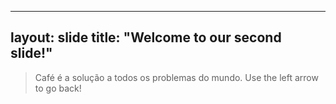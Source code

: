 -----
layout: slide
title: "Welcome to our second slide!"
-----
> Café é a solução a todos os problemas do mundo.
Use the left arrow to go back!
